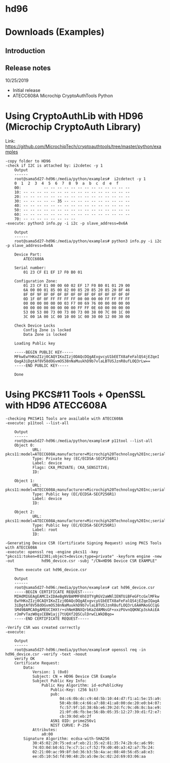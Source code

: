 # hd96
Downloads (Examples)
====================================================

Introduction
------------------------

Release notes
-----------
10/25/2019
  - Initial release
  - ATECC608A Microchip CryptoAuthTools Python


Using CryptoAuthLib with HD96 (Microchip CryptoAuth Library)
====================================================
Link: https://github.com/MicrochipTech/cryptoauthtools/tree/master/python/examples

    -copy folder to HD96
    -check if I2C is attached by: i2cdetec -y 1
        Output
        ------
        root@sama5d27-hd96:/media/python/examples#  i2cdetect -y 1
        0  1  2  3  4  5  6  7  8  9  a  b  c  d  e  f
        00:          -- -- -- -- -- -- -- -- -- -- -- -- --
        10: -- -- -- -- -- -- -- -- -- -- -- -- -- -- -- --
        20: -- -- -- -- -- -- -- -- -- -- -- -- -- -- -- --
        30: -- -- -- -- -- 35 -- -- -- -- -- -- -- -- -- --
        40: -- -- -- -- -- -- -- -- -- -- -- -- -- -- -- --
        50: -- -- -- -- -- -- -- -- -- -- -- -- -- -- -- --
        60: -- -- -- -- -- -- -- -- -- -- -- -- -- -- -- --
        70: -- -- -- -- -- -- -- --
    -execute: python3 info.py -i i2c -p slave_address=0x6A 

        Output
        ------
        root@sama5d27-hd96:/media/python/examples# python3 info.py -i i2c -p slave_address=0x6A

        Device Part:
            ATECC608A

        Serial number:
            01 23 CF E1 EF 17 F0 B0 01

        Configuration Zone:
            01 23 CF E1 00 00 60 02 EF 17 F0 B0 01 01 29 00
            6A 00 00 01 85 00 82 00 85 20 85 20 85 20 8F 46
            8F 0F 9F 8F 0F 0F 8F 0F 0F 8F 0F 8F 0F 8F 0F 0F
            0D 1F 0F 0F FF FF FF FF 00 00 00 00 FF FF FF FF
            00 00 00 00 00 00 03 F7 00 69 76 00 00 00 00 00
            00 00 00 00 00 00 00 00 FF FF 0E 60 00 00 00 00
            53 00 53 00 73 00 73 00 73 00 38 00 7C 00 1C 00
            3C 00 1A 00 1C 00 10 00 1C 00 30 00 12 00 30 00

        Check Device Locks
            Config Zone is locked
            Data Zone is locked

        Loading Public key

        -----BEGIN PUBLIC KEY-----
        MFkwEwYHKoZIzj0CAQYIKoZIzj0DAQcDQgAExgvcyU1bEETX8aFeFalQS4jEZqeI
        QagA3iDgtAf8V58dOGvmOS38nNaMuukhD9b7vlaLBTUSJznR8ufLOQ3rLw==
        -----END PUBLIC KEY-----

        Done
    
Using PKCS#11 Tools + OpenSSL with HD96 ATECC608A 
====================================================

    -checking PKCS#11 Tools are available with ATECC608A
    -execute: p11tool --list-all

        Output
        ------
        root@sama5d27-hd96:/media/python/examples# p11tool --list-all
        Object 0:
                URL: pkcs11:model=ATECC608A;manufacturer=Microchip%20Technology%20Inc;serial=CFE1EF17F0B0;token=012301;object=device;type=private
                Type: Private key (EC/ECDSA-SECP256R1)
                Label: device
                Flags: CKA_PRIVATE; CKA_SENSITIVE;
                ID:

        Object 1:
                URL: pkcs11:model=ATECC608A;manufacturer=Microchip%20Technology%20Inc;serial=CFE1EF17F0B0;token=012301;object=device;type=public
                Type: Public key (EC/ECDSA-SECP256R1)
                Label: device
                ID:

        Object 2:
                URL: pkcs11:model=ATECC608A;manufacturer=Microchip%20Technology%20Inc;serial=CFE1EF17F0B0;token=012301;object=root;type=public
                Type: Public key (EC/ECDSA-SECP256R1)
                Label: root
                ID:

    -Generating Device CSR (Certificate Signing Request) using PKCS Tools with ATECC608A
    -execute: openssl req -engine pkcs11 -key "pkcs11:token=012301;object=device;type=private" -keyform engine -new -out            hd96_device.csr -subj "/CN=HD96 Device CSR EXAMPLE" 
        
        Then execute cat hd96_device.csr

        Output
        ------
        root@sama5d27-hd96:/media/python/examples# cat hd96_device.csr
        -----BEGIN CERTIFICATE REQUEST-----
        MIHdMIGEAgEAMCIxIDAeBgNVBAMMF0hEOTYgRGV2aWNlIENTUiBFeGFtcGxlMFkw
        EwYHKoZIzj0CAQYIKoZIzj0DAQcDQgAExgvcyU1bEETX8aFeFalQS4jEZqeIQagA
        3iDgtAf8V58dOGvmOS38nNaMuukhD9b7vlaLBTUSJznR8ufLOQ3rL6AAMAoGCCqG
        SM49BAMCA0gAMEUCIHXtr+shNeKBNXQrbKaZdAMNsGF+xxzPUvnQQKNCp3skAiEA
        rJmPvTazW0qsCEBW1ajj7tUQXf2QSCulDrwCLWkDBqo=
        -----END CERTIFICATE REQUEST-----
    
    -Verify CSR was created correctly
    -execute:

        Output
        ------
        root@sama5d27-hd96:/media/python/examples# openssl req -in hd96_device.csr -verify -text -noout
        verify OK
        Certificate Request:
            Data:
                Version: 1 (0x0)
                Subject: CN = HD96 Device CSR Example
                Subject Public Key Info:
                    Public Key Algorithm: id-ecPublicKey
                        Public-Key: (256 bit)
                        pub:
                            04:c6:0b:dc:c9:4d:5b:10:44:d7:f1:a1:5e:15:a9:
                            50:4b:88:c4:66:a7:88:41:a8:00:de:20:e0:b4:07:
                            fc:57:9f:1d:38:6b:e6:39:2d:fc:9c:d6:8c:ba:e9:
                            21:0f:d6:fb:be:56:8b:05:35:12:27:39:d1:f2:e7:
                            cb:39:0d:eb:2f
                        ASN1 OID: prime256v1
                        NIST CURVE: P-256
                Attributes:
                    a0:00
            Signature Algorithm: ecdsa-with-SHA256
                30:45:02:20:75:ed:af:eb:21:35:e2:81:35:74:2b:6c:a6:99:
                74:03:0d:b0:61:7e:c7:1c:cf:52:f9:d0:40:a3:42:a7:7b:24:
                02:21:00:ac:99:8f:bd:36:b3:5b:4a:ac:08:40:56:d5:a8:e3:
                ee:d5:10:5d:fd:90:48:2b:a5:0e:bc:02:2d:69:03:06:aa




